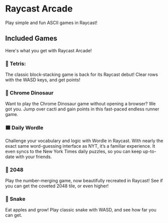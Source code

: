 # Raycast Arcade

Play simple and fun ASCII games in Raycast!

## Included Games

Here's what you get with Raycast Arcade!

### 🧩 Tetris:

The classic block-stacking game is back for its Raycast debut! Clear rows with the WASD keys, and get points!

### 🦖 Chrome Dinosaur

Want to play the Chrome Dinosaur game without opening a browser? We got you. Jump over cacti and gain points in this fast-paced endless runner game.

### 🟩 Daily Wordle

Challenge your vocabulary and logic with Wordle in Raycast. With nearly the exact same word-guessing interface as NYT, it’s a familiar experience. It even syncs to the New York Times daily puzzles, so you can keep up-to-date with your friends.

### 🔢 2048

Play the number-merging game, now beautifully recreated in Raycast! See if you can get the coveted 2048 tile, or even higher!

### 🐍 Snake

Eat apples and grow! Play classic snake with WASD, and see how far you can get.
